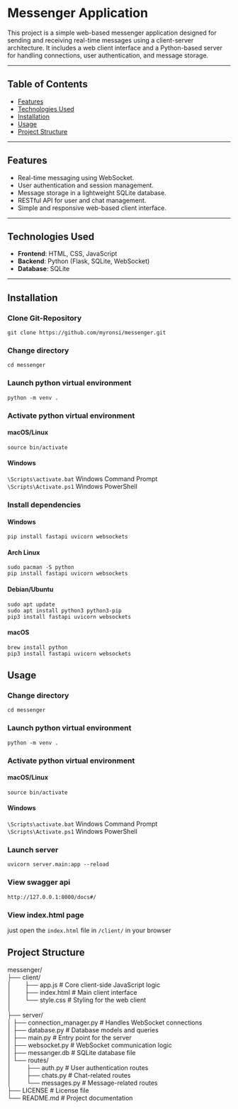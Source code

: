 # Messenger Application

This project is a simple web-based messenger application designed for sending and receiving real-time messages using a client-server architecture. It includes a web client interface and a Python-based server for handling connections, user authentication, and message storage.

---

## Table of Contents
- [Features](#features)
- [Technologies Used](#technologies-used)
- [Installation](#installation)
- [Usage](#usage)
- [Project Structure](#project-structure)

---

## Features
- Real-time messaging using WebSocket.
- User authentication and session management.
- Message storage in a lightweight SQLite database.
- RESTful API for user and chat management.
- Simple and responsive web-based client interface.

---

## Technologies Used
- **Frontend**: HTML, CSS, JavaScript
- **Backend**: Python (Flask, SQLite, WebSocket)
- **Database**: SQLite

---

## Installation

### Clone Git-Repository
`git clone https://github.com/myronsi/messenger.git`

### Change directory
`cd messenger`


### Launch python virtual environment
`python -m venv .`

### Activate python virtual environment
#### macOS/Linux
`source bin/activate`

#### Windows
`\Scripts\activate.bat`  Windows Command Prompt<br>
`\Scripts\Activate.ps1`  Windows PowerShell

### Install dependencies

#### Windows
`pip install fastapi uvicorn websockets`

#### Arch Linux
`sudo pacman -S python`<br>
`pip install fastapi uvicorn websockets`

#### Debian/Ubuntu
`sudo apt update`<br>
`sudo apt install python3 python3-pip`<br>
`pip3 install fastapi uvicorn websockets`

#### macOS
`brew install python`<br>
`pip3 install fastapi uvicorn websockets`

## Usage

### Change directory
`cd messenger`


### Launch python virtual environment
`python -m venv .`

### Activate python virtual environment
#### macOS/Linux
`source bin/activate`

#### Windows
`\Scripts\activate.bat`  Windows Command Prompt<br>
`\Scripts\Activate.ps1`  Windows PowerShell

### Launch server
`uvicorn server.main:app --reload`

### View swagger api
`http://127.0.0.1:8000/docs#/`

### View index.html page
just open the `index.html` file in `/client/` in your browser


## Project Structure
messenger/<br>
├── client/<br>
│⠀⠀⠀├── app.js             # Core client-side JavaScript logic<br>
│⠀⠀⠀├── index.html         # Main client interface<br>
│⠀⠀⠀└── style.css          # Styling for the web client<br>
│   <br>
├── server/<br>
│   ├── connection_manager.py  # Handles WebSocket connections<br>
│   ├── database.py            # Database models and queries<br>
│   ├── main.py                # Entry point for the server<br>
│   ├── websocket.py           # WebSocket communication logic<br>
│   ├── messanger.db           # SQLite database file<br>
│   └── routes/<br>
│   ⠀⠀⠀├── auth.py            # User authentication routes<br>
│   ⠀⠀⠀├── chats.py           # Chat-related routes<br>
│   ⠀⠀⠀└── messages.py        # Message-related routes<br>
├── LICENSE                 # License file<br>
└── README.md               # Project documentation<br>
 
